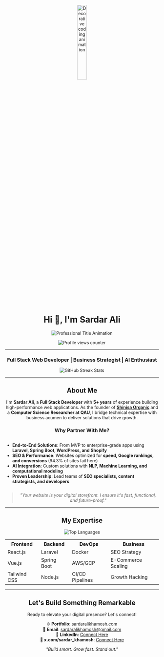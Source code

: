 <div align="center">
  <img src="https://user-images.githubusercontent.com/65187002/144930161-2f783401-8d27-4fdf-a2f7-cc0ba32f1f1f.gif" width="25%" alt="Decorative coding animation">
  
  <h1>Hi 👋, I'm Sardar Ali</h1>
  
  <img src="https://readme-typing-svg.herokuapp.com/?lines=Full+Stack+Developer+from+Pakistan;Building+Scalable+Web+Solutions;MPhil+Researcher+@+QAU+Islamabad&font=SF%20Pro%20Display&color=%23D62F79&width=380&height=50" alt="Professional Title Animation">
  
  <p>
    <img src="https://komarev.com/ghpvc/?username=sardaralikhamosh&label=Profile%20views&color=0e75b6&style=flat" alt="Profile views counter">
  </p>

  ---

  <h3>Full Stack Web Developer | Business Strategist | AI Enthusiast</h3>
  
  <img src="https://streak-stats.demolab.com/?user=sardaralikhamosh&theme=light" alt="GitHub Streak Stats">

  ---

  <h2>About Me</h2>
  
  <p>
    I'm <strong>Sardar Ali</strong>, a <strong>Full Stack Developer</strong> with <strong>5+ years</strong> of experience building high-performance web applications. As the founder of <a href="https://www.shinisa.com/"><strong>Shinisa Organic</strong></a> and a <strong>Computer Science Researcher at QAU</strong>, I bridge technical expertise with business acumen to deliver solutions that drive growth.
  </p>

  <h3>Why Partner With Me?</h3>
  
  <ul style="display: inline-block; text-align: left;">
    <li><strong>End-to-End Solutions</strong>: From MVP to enterprise-grade apps using <strong>Laravel, Spring Boot, WordPress, and Shopify</strong></li>
    <li><strong>SEO & Performance</strong>: Websites optimized for <strong>speed, Google rankings, and conversions</strong> (94.3% of sites fail here)</li>
    <li><strong>AI Integration</strong>: Custom solutions with <strong>NLP, Machine Learning, and computational modeling</strong></li>
    <li><strong>Proven Leadership</strong>: Lead teams of <strong>SEO specialists, content strategists, and developers</strong></li>
  </ul>

  <blockquote>
    <em>"Your website is your digital storefront. I ensure it's fast, functional, and future-proof."</em>
  </blockquote>

  ---

  <h2>My Expertise</h2>
  
  <img src="https://github-readme-stats.vercel.app/api/top-langs/?username=sardaralikhamosh&count_private=true&langs_count=20&layout=compact&theme=light" alt="Top Languages">

  <table align="center">
    <tr>
      <th>Frontend</th>
      <th>Backend</th>
      <th>DevOps</th>
      <th>Business</th>
    </tr>
    <tr>
      <td>React.js</td>
      <td>Laravel</td>
      <td>Docker</td>
      <td>SEO Strategy</td>
    </tr>
    <tr>
      <td>Vue.js</td>
      <td>Spring Boot</td>
      <td>AWS/GCP</td>
      <td>E-Commerce Scaling</td>
    </tr>
    <tr>
      <td>Tailwind CSS</td>
      <td>Node.js</td>
      <td>CI/CD Pipelines</td>
      <td>Growth Hacking</td>
    </tr>
  </table>

  ---

  <h2>Let's Build Something Remarkable</h2>
  
  <p>Ready to elevate your digital presence? Let's connect!</p>
  
  <p>
    🌐 <strong>Portfolio</strong>: <a href="https://digicellinternational.codehuntspk.com/sardaralikhamosh/">sardaralikhamosh.com</a><br>
    📧 <strong>Email</strong>: <a href="mailto:sardaralikhamosh@gmail.com">sardaralikhamosh@gmail.com</a><br>
    🔗 <strong>LinkedIn</strong>: <a href="https://www.linkedin.com/in/sardaralikhamosh/">Connect Here</a><br>
    🔗 <strong>x.com/sardar_khamosh</strong>: <a href="https://x.com/sardar_khamosh">Connect Here</a>
   
  </p>

  <p>
    <em>"Build smart. Grow fast. Stand out."</em>
  </p>
</div>
